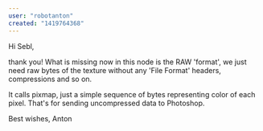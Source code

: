```yaml
---
user: "robotanton"
created: "1419764368"
---
```


Hi Sebl,

thank you! 
What is missing now in this node is the RAW 'format', we just need raw bytes of the texture without any 'File Format' headers, compressions and so on.

It calls pixmap, just a simple sequence of bytes representing color of each pixel. That's for sending uncompressed data to Photoshop.

Best wishes,
Anton
